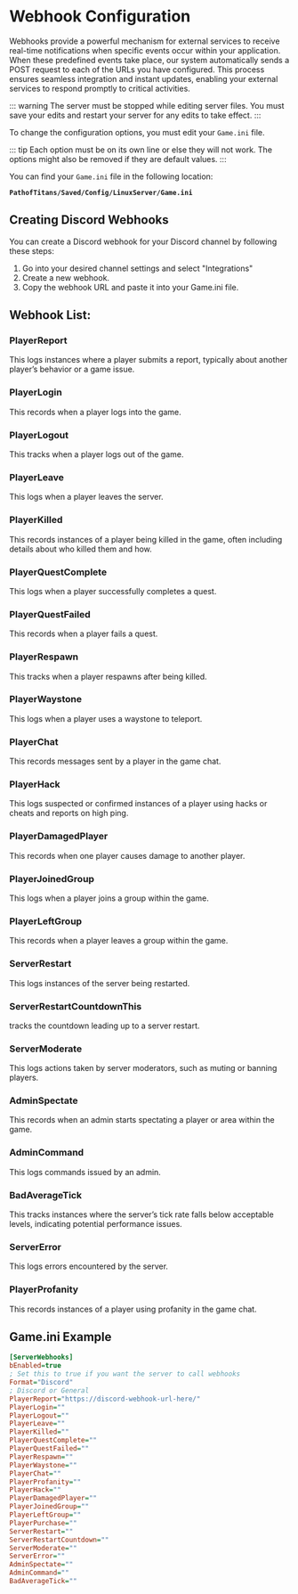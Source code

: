 # Webhook Configuration

Webhooks provide a powerful mechanism for external services to receive real-time notifications when specific events occur within your application. When these predefined events take place, our system automatically sends a POST request to each of the URLs you have configured. This process ensures seamless integration and instant updates, enabling your external services to respond promptly to critical activities.

::: warning
The server must be stopped while editing server files. You must save your edits and restart your server for any edits to take effect.
:::

To change the configuration options, you must edit your `Game.ini` file.

::: tip
Each option must be on its own line or else they will not work. The options might also be removed if they are default values.
:::

You can find your `Game.ini` file in the following location:

**`PathofTitans/Saved/Config/LinuxServer/Game.ini`**

## Creating Discord Webhooks

You can create a Discord webhook for your Discord channel by following these steps:

1. Go into your desired channel settings and select "Integrations"
2. Create a new webhook.
3. Copy the webhook URL and paste it into your Game.ini file.

## Webhook List:
### PlayerReport
This logs instances where a player submits a report, typically about another player’s behavior or a game issue.                          
### PlayerLogin
This records when a player logs into the game.                                                                                                                                       
### PlayerLogout
This tracks when a player logs out of the game.                                                                                                                                      
### PlayerLeave   
This logs when a player leaves the server.                                                                                                                                           
### PlayerKilled       
This records instances of a player being killed in the game, often including details about who killed them and how.                                                                  
### PlayerQuestComplete
This logs when a player successfully completes a quest.                                                                                                                              
### PlayerQuestFailed
This records when a player fails a quest.                                                                                                                                            
### PlayerRespawn
This tracks when a player respawns after being killed.                                                                                                                               
### PlayerWaystone
This logs when a player uses a waystone to teleport.                                                                                                                                 
### PlayerChat
This records messages sent by a player in the game chat.                                                                                                                             
### PlayerHack
This logs suspected or confirmed instances of a player using hacks or cheats and reports on high ping.                                                                               
### PlayerDamagedPlayer
This records when one player causes damage to another player.                                                                                                                        
### PlayerJoinedGroup
This logs when a player joins a group within the game.                                                                                                                               
### PlayerLeftGroup
This records when a player leaves a group within the game.                                                                                                                           
### ServerRestart
This logs instances of the server being restarted.                                                                                                                                   
### ServerRestartCountdownThis
tracks the countdown leading up to a server restart.                                                                                                                            
### ServerModerate
This logs actions taken by server moderators, such as muting or banning players.                                                                                                     
### AdminSpectate 
This records when an admin starts spectating a player or area within the game.                                                                                                       
### AdminCommand  
This logs commands issued by an admin.                                                                                                                                               
### BadAverageTick
This tracks instances where the server’s tick rate falls below acceptable levels, indicating potential performance issues.                                                           
### ServerError   
This logs errors encountered by the server.                                                                                                                                          
### PlayerProfanity
This records instances of a player using profanity in the game chat.                                                                                                                 

## Game.ini Example

```ini
[ServerWebhooks]
bEnabled=true
; Set this to true if you want the server to call webhooks
Format="Discord"
; Discord or General
PlayerReport="https://discord-webhook-url-here/"
PlayerLogin=""
PlayerLogout=""
PlayerLeave=""
PlayerKilled=""
PlayerQuestComplete=""
PlayerQuestFailed=""
PlayerRespawn=""
PlayerWaystone=""
PlayerChat=""
PlayerProfanity=""
PlayerHack=""
PlayerDamagedPlayer=""
PlayerJoinedGroup=""
PlayerLeftGroup=""
PlayerPurchase=""
ServerRestart=""
ServerRestartCountdown=""
ServerModerate=""
ServerError=""
AdminSpectate=""
AdminCommand=""
BadAverageTick=""
```